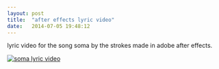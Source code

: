 ```yaml
---
layout: post
title:  "after effects lyric video"
date:   2014-07-05 19:48:12
---
```

lyric video for the song soma by the strokes made in adobe after effects.

[![soma lyric video](https://img.youtube.com/vi/AFKdIp6MkL0/0.jpg)](https://www.youtube.com/watch?v=AFKdIp6MkL0)
